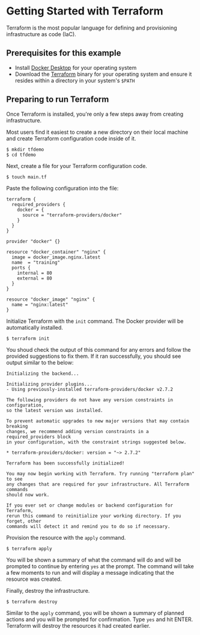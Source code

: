 # Getting Started with Terraform

Terraform is the most popular language for defining and provisioning infrastructure as code (IaC).

## Prerequisites for this example

- Install [Docker Desktop](https://www.docker.com/products/docker-desktop) for your operating system
- Download the [Terraform](https://www.terraform.io/downloads.html) binary for your operating system and ensure it resides within a directory in your system's `$PATH`

## Preparing to run Terraform
Once Terraform is installed, you're only a few steps away from creating infrastructure.

Most users find it easiest to create a new directory on their local machine and create Terraform configuration code inside of it.

```shell
$ mkdir tfdemo
$ cd tfdemo
```

Next, create a file for your Terraform configuration code.

```shell
$ touch main.tf
```

Paste the following configuration into the file:

```hcl
terraform {
  required_providers {
    docker = {
      source = "terraform-providers/docker"
    }
  }
}

provider "docker" {}

resource "docker_container" "nginx" {
  image = docker_image.nginx.latest
  name  = "training"
  ports {
    internal = 80
    external = 80
  }
}

resource "docker_image" "nginx" {
  name = "nginx:latest"
}
```

Initialize Terraform with the `init` command. The Docker provider will be automatically installed. 

```shell
$ terraform init
```

You shoud check the output of this command for any errors and follow the provided suggestions to fix them. If it ran successfully, you should see output similar to the below:

```shell
Initializing the backend...

Initializing provider plugins...
- Using previously-installed terraform-providers/docker v2.7.2

The following providers do not have any version constraints in configuration,
so the latest version was installed.

To prevent automatic upgrades to new major versions that may contain breaking
changes, we recommend adding version constraints in a required_providers block
in your configuration, with the constraint strings suggested below.

* terraform-providers/docker: version = "~> 2.7.2"

Terraform has been successfully initialized!

You may now begin working with Terraform. Try running "terraform plan" to see
any changes that are required for your infrastructure. All Terraform commands
should now work.

If you ever set or change modules or backend configuration for Terraform,
rerun this command to reinitialize your working directory. If you forget, other
commands will detect it and remind you to do so if necessary.
```

Provision the resource with the `apply` command.

```shell
$ terraform apply
```

You will be shown a summary of what the command will do and will be prompted to continue by entering `yes` at the prompt. The command will take a few moments to run and will display a message indicating that the resource was created.

Finally, destroy the infrastructure.

```shell
$ terraform destroy
```

Similar to the `apply` command, you will be shown a summary of planned actions and you will be prompted for confirmation. Type `yes` and hit ENTER. Terraform will destroy the resources it had created earlier.
